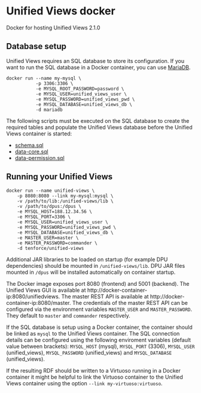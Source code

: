 # Unified Views docker
Docker for hosting Unified Views 2.1.0

## Database setup
Unified Views requires an SQL database to store its configuration. If you want to run the SQL database in a Docker container, you can use [MariaDB](https://registry.hub.docker.com/_/mariadb/).

    docker run --name my-mysql \
               -p 3306:3306 \
               -e MYSQL_ROOT_PASSWORD=password \
               -e MYSQL_USER=unified_views_user \
               -e MYSQL_PASSWORD=unified_views_pwd \
               -e MYSQL_DATABASE=unified_views_db \
               -d mariadb

The following scripts must be executed on the SQL database to create the required tables and populate the Unified Views database before the Unified Views container is started:
- [schema.sql](https://raw.githubusercontent.com/UnifiedViews/Core/UV_v2.1.0/db/mysql/schema.sql)
- [data-core.sql](https://raw.githubusercontent.com/UnifiedViews/Core/UV_v2.1.0/db/mysql/data-core.sql)
- [data-permission.sql](https://raw.githubusercontent.com/UnifiedViews/Core/UV_v2.1.0/db/mysql/data-permissions.sql)

## Running your Unified Views
    docker run --name unified-views \
        -p 8080:8080 --link my-mysql:mysql \
        -v /path/to/lib:/unified-views/lib \
        -v /path/to/dpus:/dpus \
        -e MYSQL_HOST=188.12.34.56 \
        -e MYSQL_PORT=3306 \
        -e MYSQL_USER=unified_views_user \
        -e MYSQL_PASSWORD=unified_views_pwd \
        -e MYSQL_DATABASE=unified_views_db \
        -e MASTER_USER=master \
        -e MASTER_PASSWORD=commander \
        -d tenforce/unified-views

Additional JAR libraries to be loaded on startup (for example DPU dependencies) should be mounted in `/unified-views/lib`. DPU JAR files mounted in `/dpus` will be installed automatically on container startup.

The Docker image exposes port 8080 (frontend) and 5001 (backend). The Unified Views GUI is available at http://docker-container-ip:8080/unifiedviews. The master REST API is available at http://docker-container-ip:8080/master. The credentials of the master REST API can be configured via the environment variables `MASTER_USER` and `MASTER_PASSWORD`. They default to `master` and `commander` respectively.

If the SQL database is setup using a Docker container, the container should be linked as `mysql` to the Unified Views container. The SQL connection details can be configured using the following enviroment variables (default value between brackets): `MYSQL_HOST` (mysql), `MYSQL_PORT` (3306), `MYSQL_USER` (unified_views), `MYSQL_PASSWORD` (unified_views) and `MYSQL_DATABASE` (unified_views).

If the resulting RDF should be written to a Virtuoso running in a Docker container it might be helpful to link the Virtuoso container to the Unified Views container using the option `--link my-virtuoso:virtuoso`.
